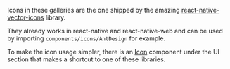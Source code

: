 Icons in these galleries are the one shipped by the amazing [react-native-vector-icons](https://github.com/oblador/react-native-vector-icons) library.

They already works in react-native and react-native-web and can be used by importing `components/icons/AntDesign` for example.

To make the icon usage simpler, there is an [Icon](#icon) component under the UI section that makes a shortcut to one of these libraries.